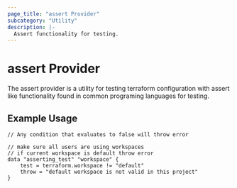 ```yaml
---
page_title: "assert Provider"
subcategory: "Utility"
description: |-
  Assert functionality for testing.
---
```


# assert Provider

The assert provider is a utility for testing terraform configuration with assert like functionality found in common programing languages for testing.

## Example Usage

```hcl
// Any condition that evaluates to false will throw error

// make sure all users are using workspaces
// if current workspace is default throw error
data "asserting_test" "workspace" {
    test = terraform.workspace != "default"
    throw = "default workspace is not valid in this project"
}
```
